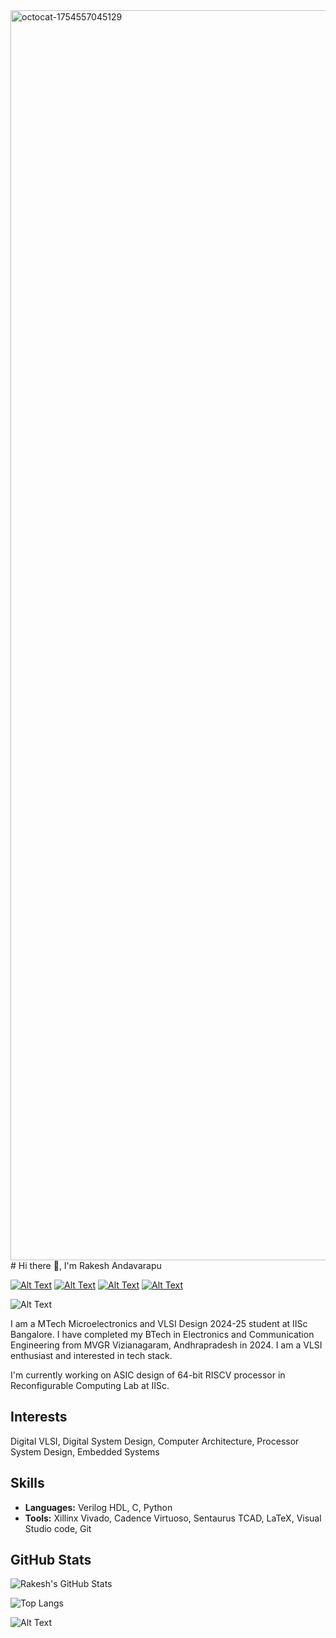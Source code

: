 <img width="2000" height="2000" alt="octocat-1754557045129" src="https://github.com/user-attachments/assets/0bdec8e2-ec9a-49ee-a103-c560ccdfeff3" />
# Hi there 👋, I'm Rakesh Andavarapu

[![Alt Text](https://img.shields.io/badge/GitHub-white?logo=GitHub&logoColor=black)](https://github.com/rakee63)
[![Alt Text](https://camo.githubusercontent.com/b0ad087e4c4b7f3b3326219662aacea3678ef0fff4a217929579e26933de33e4/68747470733a2f2f696d672e736869656c64732e696f2f62616467652f2d4c696e6b6564496e2d626c75653f7374796c653d666c6174266c6f676f3d4c696e6b6564696e266c6f676f436f6c6f723d7768697465)](https://www.linkedin.com/in/rakesh-andavarapu-4261a3249/) [![Alt Text](https://camo.githubusercontent.com/7f4c611a29c12b71ee6b279513da62bdfa9afc7117ac717b533c2e640de83584/68747470733a2f2f696d672e736869656c64732e696f2f62616467652f2d476d61696c2d7265643f7374796c653d666c6174266c6f676f3d476d61696c266c6f676f436f6c6f723d7768697465)](andavarapurakesh@gmail.com)
[![Alt Text](https://img.shields.io/badge/ORCID-green)](https://orcid.org/0009-0008-7372-2596)


![Alt Text](https://user-images.githubusercontent.com/74038190/212259400-1b824d3f-ae84-4da9-a77b-dc13277d196c.png)




I am a MTech Microelectronics and VLSI Design 2024-25 student at IISc Bangalore. I have completed my BTech in Electronics and Communication Engineering from MVGR Vizianagaram, Andhrapradesh in 2024. I am a VLSI enthusiast and interested in tech stack.

I'm currently working on ASIC design of 64-bit RISCV processor in Reconfigurable Computing Lab at IISc.

 
## Interests
Digital VLSI, Digital System Design, Computer Architecture, Processor System Design, Embedded Systems  

## Skills
- **Languages:** Verilog HDL, C, Python
- **Tools:** Xillinx Vivado, Cadence Virtuoso, Sentaurus TCAD, LaTeX, Visual Studio code, Git

## GitHub Stats
![Rakesh's GitHub Stats](https://github-readme-stats.vercel.app/api?username=rakee63&show_icons=true&theme=github_dark)

![Top Langs](https://github-readme-stats.vercel.app/api/top-langs/?username=rakee63&layout=compact&theme=github_dark)

![Alt Text](https://img.shields.io/badge/Thanks%20for%20visiting!-blue?style=plastic)



